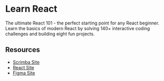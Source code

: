 # Learn React

The ultimate React 101 - the perfect starting point for any React beginner. Learn the basics of modern React by solving 140+ interactive coding challenges and building eight fun projects.

## Resources

- [Scrimba Site](https://scrimba.com/learn/learnreact)
- [React Site](https://react.dev/)
- [Figma Site](https://www.figma.com/file/xA1rJVQOorqMW6xjGdBLcI/ReactFacts?node-id=0-1&t=Ga6L3FBeIgbPSaYr-0)
